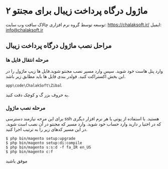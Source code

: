 # ماژول درگاه پرداخت زیبال برای مجنتو ۲

توسعه توسط گروه نرم افزاری  چالاک سافت
وب سایت: https://chalaksoft.ir/
ایمیل: info@chalaksoft.ir

## مراحل نصب ماژول درگاه پرداخت زیبال

### مرحله انتقال فایل ها

وارد پنل هاست خود شوید. سپس وارد مسیر نصب مجنتو شوید.فایل ها زیپ ماژول را در این بخش
اکستراکت کنید. فولدر بندی فایل ها باید مطابق زیر باشد.

```
app\code\ChalakSoft\Zibal
```
به حروف بزر گ و کوچک دقت کنید.

### مرحله نصب ماژول 

برای این مرحه نیازمند دسترسی ssh هستید. با استفاده از پوتی یا هر نرم افزار دیگری که در اختیا ر دارید
وارد حساب خود شوید.
وارد مسیر که مجنتو در آن نصب است شوید. در این مسیر کدهای زیر را به ترتیب اجرا کنید.

```
$ php bin/magento setup:upgrade
$ php bin/magento setup:di:compile
$ php bin/magento s:s:d -f fa_IR en_US
$ php bin/magento c:f
```

موفق باشید
